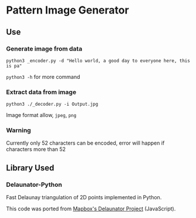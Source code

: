 # Pattern Image Generator

## Use
### Generate image from data
`python3 _encoder.py -d "Hello world, a good day to everyone here, this is pa"`

`python3 -h` for more command

### Extract data from image
`python3 ./_decoder.py -i Output.jpg`

Image format allow, `jpeg`, `png`

### Warning
Currently only 52 characters can be encoded, error will happen if characters more than 52


## Library Used
### Delaunator-Python
Fast Delaunay triangulation of 2D points implemented in Python.

This code was ported from [Mapbox's Delaunator Project](https://github.com/mapbox/delaunator) (JavaScript).

